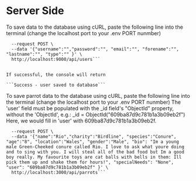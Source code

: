 # Server Side

To save data to the database using cURL, paste the following line into the terminal (change the localhost port to your .env PORT nunmber)

````curl --header "Content-Type: application/json" \
  --request POST \
  --data '{"username":"","password":"", "email":"", "forename":"", "lastname":"", "type":"" }' \
  http://localhost:9000/api/users```


If successful, the console will return

```Success - user saved to database```

````

To save parrot data to the database using cURL, paste the following line into the terminal (change the localhost port to your .env PORT nunmber)
The 'user' field must be populated with the _id field's "ObjectId" property, without the 'ObjectId',  e.g.:
_id = ObjectId("609ba87d9c781b1a3b09eb2f")
Here, we would fill in 'user' with 609ba87d9c781b1a3b09eb2f.

```curl --header "Content-Type: application/json" \
  --request POST \
  --data '{"name":"Rio","charity":"Birdline", "species":"Conure", "age":"8", "location":"Wales", "gender":"Male", "bio": "Im a young male Green-Cheeked conure called Rio. I love to ask what youre doing and to sing with you. I will steal all of the bad food but Im a good boy really. My favourite toys are cat balls with bells in them: Ill pick them up and shake them for hours!", "specialNeeds": "None", "user": "609ba87d9c781b1a3b09eb2f" }' \
  http://localhost:3000/api/parrots```
